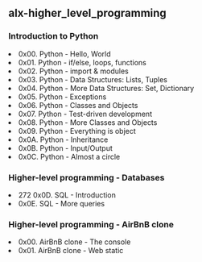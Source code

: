 <h2>alx-higher_level_programming</h2>
<h3>Introduction to Python</h3>
<li>0x00. Python - Hello, World</li>
<li>0x01. Python - if/else, loops, functions</li>
<li>0x02. Python - import & modules</li>
<li>0x03. Python - Data Structures: Lists, Tuples</li>
<li> 0x04. Python - More Data Structures: Set, Dictionary</li>
<li>0x05. Python - Exceptions</li>
<li>0x06. Python - Classes and Objects</li>
<li>0x07. Python - Test-driven development</li>
<li> 0x08. Python - More Classes and Objects </li>
<li>0x09. Python - Everything is object</li>
<li>0x0A. Python - Inheritance</li>
<li> 0x0B. Python - Input/Output</li>
<li> 0x0C. Python - Almost a circle</li>
<h3>Higher-level programming - Databases</h3>
<li>272 0x0D. SQL - Introduction</li>
<li>0x0E. SQL - More queries</li>
<h3>Higher-level programming - AirBnB clone</h3>
<li> 0x00. AirBnB clone - The console</li>
<li>0x01. AirBnB clone - Web static</li>
